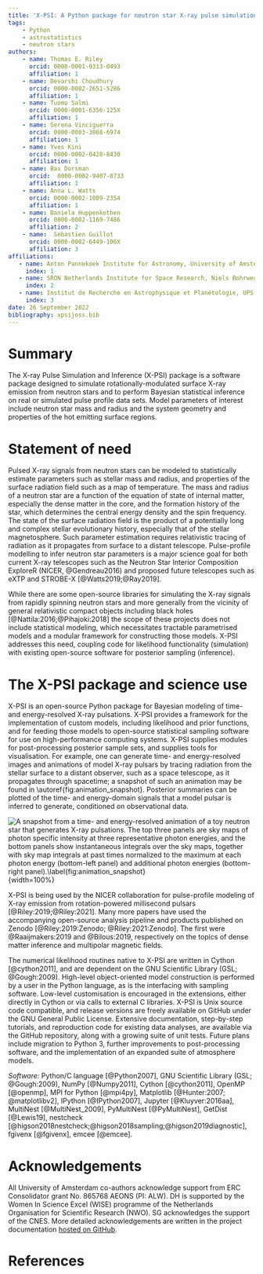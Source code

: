 ```yaml
---
title: 'X-PSI: A Python package for neutron star X-ray pulse simulation and inference'
tags:
    - Python
    - astrostatistics
    - neutron stars
authors:
    - name: Thomas E. Riley
      orcid: 0000-0001-9313-0493
      affiliation: 1
    - name: Devarshi Choudhury
      orcid: 0000-0002-2651-5286
      affiliation: 1
    - name: Tuomo Salmi
      orcid: 0000-0001-6356-125X
      affiliation: 1
    - name: Serena Vinciguerra
      orcid: 0000-0003-3068-6974
      affiliation: 1
    - name: Yves Kini
      orcid: 0000-0002-0428-8430
      affiliation: 1
    - name: Bas Dorsman
      orcid:  0000-0002-9407-0733
      affiliation: 1
    - name: Anna L. Watts
      orcid: 0000-0002-1009-2354
      affiliation: 1
    - name: Daniela Huppenkothen
      orcid: 0000-0002-1169-7486
      affiliation: 2
    - name:  Sebastien Guillot
      orcid: 0000-0002-6449-106X
      affiliation: 3
affiliations:
   - name: Anton Pannekoek Institute for Astronomy, University of Amsterdam, Science Park 904, 1090GE Amsterdam, The Netherlands
     index: 1
   - name: SRON Netherlands Institute for Space Research, Niels Bohrweg 4, NL-2333 CA Leiden, the Netherlands
     index: 2
   - name: Institut de Recherche en Astrophysique et Planétologie, UPS-OMP, CNRS, CNES, 9 avenue du Colonel Roche, BP 44346, F-31028 Toulouse Cedex 4, France
     index: 3
date: 26 September 2022
bibliography: xpsijoss.bib
---
```



# Summary

The X-ray Pulse Simulation and Inference (X-PSI) package is a software package designed to simulate rotationally-modulated 
surface X-ray emission from neutron stars and to perform Bayesian 
statistical inference on real or simulated pulse profile data sets. Model parameters 
of interest include neutron star mass and radius and the system geometry and 
properties of the hot emitting surface regions. 

# Statement of need

Pulsed X-ray signals from neutron stars
can be modeled to statistically estimate parameters such as stellar mass and
radius, and properties of the surface radiation field such as a map of
temperature. The mass and radius of a neutron star are a function of the
equation of state of internal matter, especially the dense matter in the core,
and the formation history of the star, which determines the central energy
density and the spin frequency. The state of the surface radiation field is
the product of a potentially long and complex stellar evolutionary history,
especially that of the stellar magnetosphere. Such parameter estimation
requires relativistic tracing of radiation as it propagates from surface to a
distant telescope. Pulse-profile modelling to infer neutron star parameters
is a major science goal for both current X-ray telescopes such as the Neutron
Star Interior Composition ExploreR (NICER, @Gendreau2016) and proposed future telescopes such as eXTP and STROBE-X
[@Watts2019;@Ray2019].

While there are some open-source libraries for simulating the X-ray
signals from rapidly spinning neutron stars and more generally from the
vicinity of general relativistic compact objects including black holes [@Nattila:2016;@Pihajoki:2018] the scope
of these projects does not include statistical modeling, which
necessitates tractable parametrised models and a modular framework for
constructing those models.  X-PSI addresses this need, coupling code for likelihood
functionality (simulation) with existing open-source software for posterior sampling (inference).

# The X-PSI package and science use

X-PSI is an open-source Python package for Bayesian modeling of time- and
energy-resolved X-ray pulsations. X-PSI provides a framework for the
implementation of custom models, including likelihood and prior functions, and for
feeding those models to open-source statistical sampling software for use on
high-performance computing systems. X-PSI supplies modules for post-processing
posterior sample sets, and supplies tools for visualisation. For example, one
can generate time- and energy-resolved images and animations of model X-ray pulsars
by tracing radiation from the stellar surface to a distant observer, such as a
space telescope, as it propagates through spacetime; a snapshot of such an
animation may be found in \autoref{fig:animation_snapshot}. Posterior summaries
can be plotted of the time- and energy-domain signals that a model pulsar is
inferred to generate, conditioned on observational data.

![A snapshot from a time- and energy-resolved animation of a toy neutron star
that generates X-ray pulsations. The top three panels are sky maps of photon
specific intensity at three representative photon energies, and the bottom
panels show instantaneous integrals over the sky maps, together with sky map
integrals at past times normalized to the maximum at each photon energy
(bottom-left panel) and additional photon energies (bottom-right
panel).\label{fig:animation_snapshot}](fig1.png){width=100%}

X-PSI is being used by the NICER collaboration for pulse-profile modeling of X-ray emission from rotation-powered
millisecond pulsars [@Riley:2019;@Riley:2021].  Many more papers have used the accompanying
open-source analysis pipeline and products published on Zenodo [@Riley:2019:Zenodo;
@Riley:2021:Zenodo]. The first were @Raaijmakers:2019 and
@Bilous:2019, respectively on the topics of dense matter inference and
multipolar magnetic fields.

The numerical likelihood routines native to X-PSI are written in Cython
[@cython2011], and are dependent on the GNU Scientific Library (GSL;
@Gough:2009). High-level object-oriented model construction is performed by a
user in the Python language, as is the interfacing with sampling software.
Low-level customisation is encouraged in the extensions, either directly in
Cython or via calls to external C libraries.  X-PSI is Unix source code
compatible, and release versions are freely available on GitHub under the GNU General Public License.  Extensive documentation, step-by-step tutorials, and reproduction
code for existing data analyses, are available
via the GitHub repository, along with a growing suite of unit tests.  Future plans
include migration to Python 3, further improvements to post-processing software,
 and the implementation of an expanded suite of atmosphere models.



*Software:* Python/C language [@Python2007], GNU Scientific Library (GSL;
@Gough:2009), NumPy [@Numpy2011], Cython [@cython2011], OpenMP [@openmp], MPI
for Python [@mpi4py], Matplotlib [@Hunter:2007; @matplotlibv2], IPython
[@IPython2007], Jupyter [@Kluyver:2016aa], MultiNest [@MultiNest_2009],
PyMultiNest [@PyMultiNest], GetDist [@Lewis19], nestcheck
[@higson2018nestcheck;@higson2018sampling;@higson2019diagnostic], fgivenx
[@fgivenx], emcee [@emcee]. 

# Acknowledgements

All University of Amsterdam co-authors acknowledge
support from ERC Consolidator grant No. 865768 AEONS (PI: ALW).  DH is supported by the 
Women In Science Excel (WISE) programme of the Netherlands Organisation for 
Scientific Research (NWO). SG acknowledges the support of the CNES. More detailed acknowledgements are written in the project
documentation [hosted on GitHub](https://xpsi-group.github.io/xpsi/acknowledgements.html).

# References

